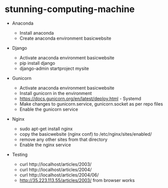 # stunning-computing-machine
 - Anaconda
   - Install anaconda
   - Create anaconda environment basicwebsite

 - Django
   - Activate anaconda environment basicwebsite
   - pip install django
   - django-admin startproject mysite

 - Gunicorn
   - Activate anaconda environment basicwebsite
   - Install gunicorn in the environment
   - https://docs.gunicorn.org/en/latest/deploy.html - Systemd
   - Make changes to gunicorn.service, gunicorn.socket as per repo files
   - Enable the gunicorn service

 - Nginx
   - sudo apt-get install nginx
   - copy the basicwebsite (nginx conf) to /etc/nginx/sites/enabled/
   - remove any other sites from that directory
   - Enable the nginx service

 - Testing
   - curl http://localhost/articles/2003/
   - curl http://localhost/articles/2004/
   - curl http://localhost/articles/2004/06/
   - http://35.223.113.55/articles/2003/ from browser works
